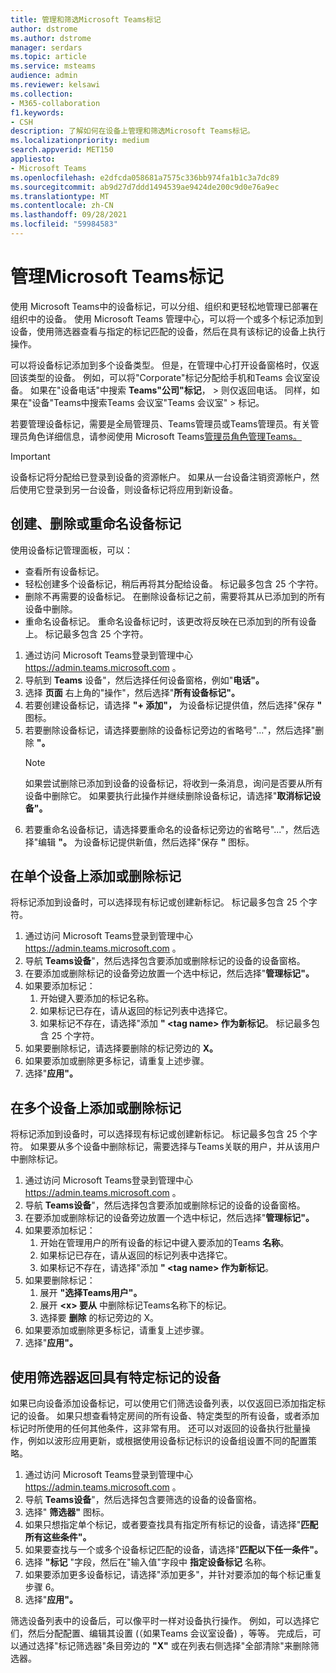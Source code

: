 ```yaml
---
title: 管理和筛选Microsoft Teams标记
author: dstrome
ms.author: dstrome
manager: serdars
ms.topic: article
ms.service: msteams
audience: admin
ms.reviewer: kelsawi
ms.collection:
- M365-collaboration
f1.keywords:
- CSH
description: 了解如何在设备上管理和筛选Microsoft Teams标记。
ms.localizationpriority: medium
search.appverid: MET150
appliesto:
- Microsoft Teams
ms.openlocfilehash: e2dfcda058681a7575c336bb974fa1b1c3a7dc89
ms.sourcegitcommit: ab9d27d7ddd1494539ae9424de200c9d0e76a9ec
ms.translationtype: MT
ms.contentlocale: zh-CN
ms.lasthandoff: 09/28/2021
ms.locfileid: "59984583"
---
```

# <a name="manage-microsoft-teams-device-tags"></a>管理Microsoft Teams标记

使用 Microsoft Teams中的设备标记，可以分组、组织和更轻松地管理已部署在组织中的设备。 使用 Microsoft Teams 管理中心，可以将一个或多个标记添加到设备，使用筛选器查看与指定的标记匹配的设备，然后在具有该标记的设备上执行操作。

可以将设备标记添加到多个设备类型。 但是，在管理中心打开设备窗格时，仅返回该类型的设备。 例如，可以将"Corporate"标记分配给手机和Teams 会议室设备。 如果在"设备电话"中搜索 **Teams"公司"标记**，  >  则仅返回电话。 同样，如果在"设备"Teams中搜索Teams 会议室"Teams 会议室"  >  标记。

若要管理设备标记，需要是全局管理员、Teams管理员或Teams管理员。有关管理员角色详细信息，请参阅使用 Microsoft Teams[管理员角色管理Teams。](../using-admin-roles.md)

> [!IMPORTANT]
> 设备标记将分配给已登录到设备的资源帐户。 如果从一台设备注销资源帐户，然后使用它登录到另一台设备，则设备标记将应用到新设备。

## <a name="create-remove-or-rename-device-tags"></a>创建、删除或重命名设备标记

使用设备标记管理面板，可以：

- 查看所有设备标记。
- 轻松创建多个设备标记，稍后再将其分配给设备。 标记最多包含 25 个字符。
- 删除不再需要的设备标记。 在删除设备标记之前，需要将其从已添加到的所有设备中删除。
- 重命名设备标记。 重命名设备标记时，该更改将反映在已添加到的所有设备上。 标记最多包含 25 个字符。

1. 通过访问 Microsoft Teams登录到管理中心 https://admin.teams.microsoft.com 。
2. 导航到 **Teams** 设备"，然后选择任何设备窗格，例如"**电话"。**
3. 选择 **页面** 右上角的"操作"，然后选择"**所有设备标记"。**
4. 若要创建设备标记，请选择 **"+ 添加"，** 为设备标记提供值，然后选择"保存 **"** 图标。
5. 若要删除设备标记，请选择要删除的设备标记旁边的省略号"..."，然后选择"删除 **"。**
    > [!NOTE]
    > 如果尝试删除已添加到设备的设备标记，将收到一条消息，询问是否要从所有设备中删除它。 如果要执行此操作并继续删除设备标记，请选择"**取消标记设备"。**
6. 若要重命名设备标记，请选择要重命名的设备标记旁边的省略号"..."，然后选择"编辑 **"。** 为设备标记提供新值，然后选择"保存 **"** 图标。

## <a name="add-or-remove-tags-on-a-single-device"></a>在单个设备上添加或删除标记

将标记添加到设备时，可以选择现有标记或创建新标记。 标记最多包含 25 个字符。

1. 通过访问 Microsoft Teams登录到管理中心 https://admin.teams.microsoft.com 。
2. 导航 **Teams设备**"，然后选择包含要添加或删除标记的设备的设备窗格。
3. 在要添加或删除标记的设备旁边放置一个选中标记，然后选择"**管理标记"。**
4. 如果要添加标记：
    1. 开始键入要添加的标记名称。
    2. 如果标记已存在，请从返回的标记列表中选择它。
    3. 如果标记不存在，请选择"添加 **" \<tag name> 作为新标记**。 标记最多包含 25 个字符。
5. 如果要删除标记，请选择要删除的标记旁边的 **X。**
6. 如果要添加或删除更多标记，请重复上述步骤。
7. 选择"**应用"。**

## <a name="add-or-remove-tags-on-multiple-devices"></a>在多个设备上添加或删除标记

将标记添加到设备时，可以选择现有标记或创建新标记。 标记最多包含 25 个字符。 如果要从多个设备中删除标记，需要选择与Teams关联的用户，并从该用户中删除标记。

1. 通过访问 Microsoft Teams登录到管理中心 https://admin.teams.microsoft.com 。
2. 导航 **Teams设备**"，然后选择包含要添加或删除标记的设备的设备窗格。
3. 在要添加或删除标记的设备旁边放置一个选中标记，然后选择"**管理标记"。**
4. 如果要添加标记：
    1. 开始在管理用户的所有设备的标记中键入要添加的Teams **名称**。
    2. 如果标记已存在，请从返回的标记列表中选择它。
    3. 如果标记不存在，请选择"添加 **" \<tag name> 作为新标记**。
5. 如果要删除标记：
    1. 展开 **"选择Teams用户"。**
    2. 展开 **\<x> 要从** 中删除标记Teams名称下的标记。
    3. 选择要 **删除** 的标记旁边的 X。
6. 如果要添加或删除更多标记，请重复上述步骤。
7. 选择"**应用"。**

## <a name="use-filters-to-return-devices-with-a-specific-tag"></a>使用筛选器返回具有特定标记的设备

如果已向设备添加设备标记，可以使用它们筛选设备列表，以仅返回已添加指定标记的设备。 如果只想查看特定房间的所有设备、特定类型的所有设备，或者添加标记时所使用的任何其他条件，这非常有用。 还可以对返回的设备执行批量操作，例如以波形应用更新，或根据使用设备标记标识的设备组设置不同的配置策略。

1. 通过访问 Microsoft Teams登录到管理中心 https://admin.teams.microsoft.com 。
2. 导航 **Teams设备**"，然后选择包含要筛选的设备的设备窗格。
3. 选择" **筛选器"** 图标。
4. 如果只想指定单个标记，或者要查找具有指定所有标记的设备，请选择"**匹配所有这些条件"。**
5. 如果要查找与一个或多个设备标记匹配的设备，请选择"**匹配以下任一条件"。**
6. 选择 **"标记** "字段，然后在"输入值"字段中 **指定设备标记** 名称。
7. 如果要添加更多设备标记，请选择"添加更多"，并针对要添加的每个标记重复步骤 6。
8. 选择"**应用"。**

筛选设备列表中的设备后，可以像平时一样对设备执行操作。 例如，可以选择它们，然后分配配置、编辑其设置 (（如果Teams 会议室设备) ，等等。 完成后，可以通过选择"标记筛选器"条目旁边的 **"X"** 或在列表右侧选择"全部清除"来删除筛选器。
